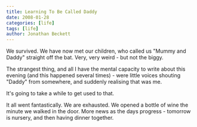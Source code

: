 ```yaml
---
title: Learning To Be Called Daddy
date: 2008-01-28
categories: [life]
tags: [life]
author: Jonathan Beckett
---
```


We survived. We have now met our children, who called us "Mummy and Daddy" straight off the bat. Very, very weird - but not the biggy.

The strangest thing, and all I have the mental capacity to write about this evening (and this happened several times) - were little voices shouting "Daddy" from somewhere, and suddenly realising that was me.

It's going to take a while to get used to that.

It all went fantastically. We are exhausted. We opened a bottle of wine the minute we walked in the door. More news as the days progress - tomorrow is nursery, and then having dinner together.